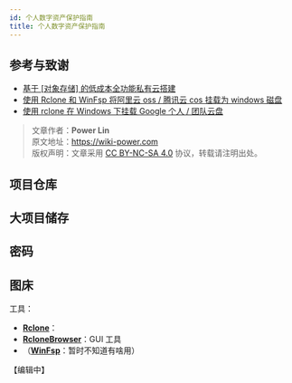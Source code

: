 ```yaml
---
id: 个人数字资产保护指南
title: 个人数字资产保护指南
---
```


## 参考与致谢 

- [基于 [对象存储] 的低成本全功能私有云搭建](https://zhuanlan.zhihu.com/p/104628740)
- [使用 Rclone 和 WinFsp 将阿里云 oss / 腾讯云 cos 挂载为 windows 磁盘](https://www.boxmoe.com/486.html)
- [使用 rclone 在 Windows 下挂载 Google 个人 / 团队云盘](https://blog.rhilip.info/archives/874/)

> 文章作者：**Power Lin**  
> 原文地址：<https://wiki-power.com>  
> 版权声明：文章采用 [CC BY-NC-SA 4.0](https://creativecommons.org/licenses/by/4.0/deed.zh) 协议，转载请注明出处。

## 项目仓库

## 大项目储存

## 密码

## 图床

工具：

- [**Rclone**](https://rclone.org/downloads/)：
- [**RcloneBrowser**](https://github.com/kapitainsky/RcloneBrowser/releases)：GUI 工具
- （[**WinFsp**](http://www.secfs.net/winfsp/rel/)：暂时不知道有啥用）



【编辑中】